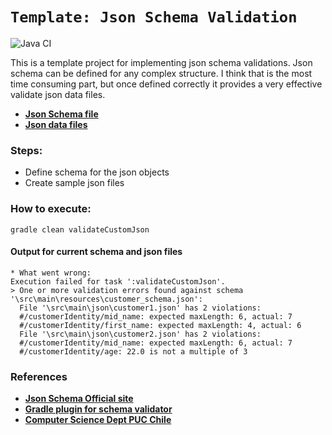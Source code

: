 # `Template: Json Schema Validation`
![Java CI](https://github.com/anilkulkarni87/JsonSchema/workflows/Java%20CI/badge.svg?branch=master&event=push)

This is a template project for implementing json schema validations. Json schema can be defined
for any complex structure. I think that is the most time consuming part, but once defined correctly
it provides a very effective validate json data files. 
* [**Json Schema file**](src/main/resources/customer_schema.json)
* [**Json data files**](src/main/json/)

### Steps:
* Define schema for the json objects
* Create sample json files

### How to execute:
```
gradle clean validateCustomJson
```

#### Output for current schema and json files
```text
* What went wrong:
Execution failed for task ':validateCustomJson'.
> One or more validation errors found against schema '\src\main\resources\customer_schema.json':
  File '\src\main\json\customer1.json' has 2 violations:
  #/customerIdentity/mid_name: expected maxLength: 6, actual: 7
  #/customerIdentity/first_name: expected maxLength: 4, actual: 6
  File '\src\main\json\customer2.json' has 2 violations:
  #/customerIdentity/mid_name: expected maxLength: 6, actual: 7
  #/customerIdentity/age: 22.0 is not a multiple of 3
```

### References
* [**Json Schema Official site**](http://json-schema.org/)
* [**Gradle plugin for schema validator**](https://github.com/alenkacz/gradle-json-validator)
* [**Computer Science Dept PUC Chile**](https://cswr.github.io/JsonSchema/)
